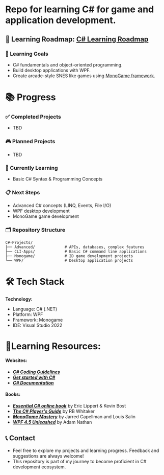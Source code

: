 # Repo for learning C# for game and application development.
📖 **Learning Roadmap:** [C# Learning Roadmap](./C%23-Learning-Roadmap.md)
---

### 🎯 Learning Goals
- C# fundamentals and object-oriented programming.
- Build desktop applications with WPF.
- Create arcade-style SNES like games using [MonoGame framework](https://github.com/MonoGame/MonoGame).

# 📚 Progress

### ✅ Completed Projects
- TBD

### 🎮 Planned Projects
- TBD

### 🚧 Currently Learning
- Basic C# Syntax & Programming Concepts
  
### 📋 Next Steps
- Advanced C# concepts (LINQ, Events, File I/O)
- WPF desktop development
- MonoGame game development

### 🗂️ Repository Structure
```
C#-Projects/
├── Advanced/             # APIs, databases, complex features
├── CLI-Apps/             # Basic C# command line applications
├── Monogame/             # 2D game development projects
└── WPF/                  # Desktop application projects
```
# 🛠️ Tech Stack
**Technology:**
- Language: C# (.NET)
- Platform: WPF
- Framework: Monogame
- IDE: Visual Studio 2022

# 📓**Learning Resources:**
#### Websites:
- ***[C# Coding Guidelines](https://csharpcodingguidelines.com/)***
- ***[Get started with C#](https://learn.microsoft.com/en-us/collections/yz26f8y64n7k07)***
- ***[C# Documentation](https://learn.microsoft.com/en-us/dotnet/csharp/tour-of-csharp/)***
  
#### Books:
- ***[Essential C# online book](https://essentialcsharp.com/home)*** by Eric Lippert & Kevin Bost
- ***[The C# Player's Guide](https://www.amazon.com/C-Players-Guide-5th/dp/0985580151)*** by RB Whitaker
- ***[MonoGame Mastery](https://www.amazon.com/MonoGame-Mastery-Multi-Platform-Reusable-Engine/dp/1484263081)*** by Jarred Capellman and Louis Salin
- ***[WPF 4.5 Unleashed](https://www.amazon.com/WPF-4-5-Unleashed-Adam-Nathan/dp/0672336979?dib=eyJ2IjoiMSJ9.N7dWjTadWzA7oSHz1vjk9Y_jL2bR4GdVEwCkh7gZvrA.DrFR6vy_tTNHcznlCbR-HslPmSh2SjI-iz0gY596mmc&dib_tag=se&keywords=WPF+4.5+Unleashed&qid=1754194266&sr=8-1)*** by Adam Nathan

## 📞 Contact
- Feel free to explore my projects and learning progress. Feedback and suggestions are always welcome!
- This repository is part of my journey to become proficient in C# development ecosystem.
